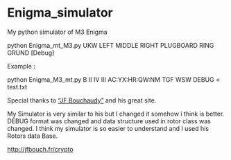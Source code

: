 # Enigma_simulator

My python simulator of M3 Enigma

python Enigma_mt_M3.py UKW LEFT MIDDLE RIGHT PLUGBOARD RING GRUND [Debug]

Example :

python Enigma_M3_mt.py B II IV III AC:YX:HR:QW:NM TGF WSW DEBUG < test.txt






Special thanks to [“JF Bouchaudy”](http://jfbouch.fr) and his great site.

My Simulator is very similar to his but I changed it somehow i think is better.
DEBUG format was changed and data structure used in rotor class was changed.
I think my simulator is so easier to understand and I used his Rotors data Base.

http://jfbouch.fr/crypto
